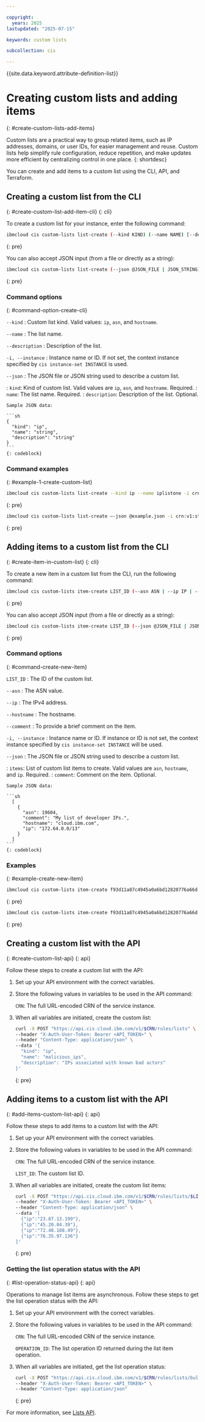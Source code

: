 ```yaml
---

copyright:
  years: 2025
lastupdated: "2025-07-15"

keywords: custom lists

subcollection: cis

---
```


{{site.data.keyword.attribute-definition-list}}

# Creating custom lists and adding items
{: #create-custom-lists-add-items}

Custom lists are a practical way to group related items, such as IP addresses, domains, or user IDs, for easier management and reuse. Custom lists help simplify rule configuration, reduce repetition, and make updates more efficient by centralizing control in one place.
{: shortdesc}

You can create and add items to a custom list using the CLI, API, and Terraform.


##  Creating a custom list from the CLI
{: #create-custom-list-add-item-cli}
{: cli}

To create a custom list for your instance, enter the following command:

```sh
ibmcloud cis custom-lists list-create (--kind KIND) (--name NAME) [--description DESCRIPTION] [-i, --instance INSTANCE]
```
{: pre}

You can also accept JSON input (from a file or directly as a string):

```sh
ibmcloud cis custom-lists list-create (--json @JSON_FILE | JSON_STRING) [-i, --instance INSTANCE]
```
{: pre}

### Command options
{: #command-option-create-cli}

`--kind`
:   Custom list kind. Valid values: `ip`, `asn`, and `hostname`.

`--name`
:   The list name.

`--description`
:   Description of the list.

`-i, --instance`
:   Instance name or ID. If not set, the context instance specified by `cis instance-set INSTANCE` is used.

`--json`
:   The JSON file or JSON string used to describe a custom list.

:   `kind`: Kind of custom list. Valid values are `ip`, `asn`, and `hostname`. Required.
:   `name`: The list name. Required.
:   `description`: Description of the list. Optional.

    Sample JSON data:

    ```sh
    {
      "kind": "ip",
      "name": "string",
      "description": "string"
    }
    ```
    {: codeblock}

### Command examples
{: #example-1-create-custom-list}

```sh
ibmcloud cis custom-lists list-create --kind ip --name iplistone -i crn:v1:staging:public:internet-svcs-ci:global:a/c987fg3e4h278745690dp435683568rp:eg7kb437-4893-56yl-4wn9-c595j8t78gr9::
```
{: pre}

```sh
ibmcloud cis custom-lists list-create —-json @example.json -i crn:v1:staging:public:internet-svcs-ci:global:a/c987fg3e4h278745690dp435683568rp:eg7kb437-4893-56yl-4wn9-c595j8t78gr9::
```
{: pre}

## Adding items to a custom list from the CLI
{: #create-item-in-custom-list}
{: cli}

To create a new item in a custom list from the CLI, run the following command:

```sh
ibmcloud cis custom-lists item-create LIST_ID (--asn ASN | --ip IP | --hostname HOSTNAME) [--comment COMMENT] [-i, --instance INSTANCE]
```
{: pre}

You can also accept JSON input (from a file or directly as a string):

```sh
ibmcloud cis custom-lists item-create LIST_ID (--json @JSON_FILE | JSON_STRING) [-i, --instance INSTANCE]
```
{: pre}

### Command options
{: #command-create-new-item}

`LIST_ID`
:   The ID of the custom list.

`--asn`
:   The ASN value.

`--ip`
:   The IPv4 address.

`--hostname`
:   The hostname.

`--comment`
:   To provide a brief comment on the item.

`-i, --instance`
:   Instance name or ID. If instance or ID is not set, the context instance specified by `cis instance-set INSTANCE` will be used.

`--json`
:   The JSON file or JSON string used to describe a custom list.

:   `items`: List of custom list items to create. Valid values are `asn`, `hostname`, and `ip`. Required.
:   `comment`: Comment on the item. Optional.

    Sample JSON data:

    ```sh
      [
        {
          "asn": 19604,
          "comment": "My list of developer IPs.",
          "hostname": "cloud.ibm.com",
          "ip": "172.64.0.0/13"
        }
      ]
    ```
    {: codeblock}

### Examples
{: #example-create-new-item}

```sh
ibmcloud cis custom-lists item-create f93d11a87c4945a0a6bd12820776a66d --ip 192.0.0.3  -i crn:v1:staging:public:internet-svcs-ci:global:a/c987fg3e4h278745690dp435683568rp:eg7kb437-4893-56yl-4wn9-c595j8t78gr9::
```
{: pre}

```sh
ibmcloud cis custom-lists item-create f93d11a87c4945a0a6bd12820776a66d --json @example.json -i crn:v1:staging:public:internet-svcs-ci:global:a/c987fg3e4h278745690dp435683568rp:eg7kb437-4893-56yl-4wn9-c595j8t78gr9::
```
{: pre}

## Creating a custom list with the API
{: #create-custom-list-api}
{: api}

Follow these steps to create a custom list with the API:

1. Set up your API environment with the correct variables.
1. Store the following values in variables to be used in the API command:

   `CRN`: The full URL-encoded CRN of the service instance.

1. When all variables are initiated, create the custom list:

   ```sh
   curl -X POST "https://api.cis.cloud.ibm.com/v1/$CRN/rules/lists" \
   --header "X-Auth-User-Token: Bearer <API_TOKEN>" \
   --header "Content-Type: application/json" \
   --data '{
     "kind": "ip",
     "name": "malicious_ips",
     "description": "IPs associated with known bad actors"
   }'
   ```
   {: pre}

## Adding items to a custom list with the API
{: #add-items-custom-list-api}
{: api}

Follow these steps to add items to a custom list with the API:

1. Set up your API environment with the correct variables.
1. Store the following values in variables to be used in the API command:

   `CRN`: The full URL-encoded CRN of the service instance.

   `LIST_ID`: The custom list ID.

1. When all variables are initiated, create the custom list items:

   ```sh
   curl -X POST "https://api.cis.cloud.ibm.com/v1/$CRN/rules/lists/$LIST_ID/items" \
   --header "X-Auth-User-Token: Bearer <API_TOKEN>" \
   --header "Content-Type: application/json" \
   --data '[
     {"ip":"23.87.13.199"},
     {"ip":"45.20.84.39"},
     {"ip":"72.48.188.49"},
     {"ip":"76.35.97.136"}
   ]'
   ```
   {: pre}

### Getting the list operation status with the API
{: #list-operation-status-api}
{: api}

Operations to manage list items are asynchronous. Follow these steps to get the list operation status with the API:

1. Set up your API environment with the correct variables.
1. Store the following values in variables to be used in the API command:

   `CRN`: The full URL-encoded CRN of the service instance.

   `OPERATION_ID`: The list operation ID returned during the list item operation.

1. When all variables are initiated, get the list operation status:

   ```sh
   curl -X POST "https://api.cis.cloud.ibm.com/v1/$CRN/rules/lists/bulk_operations/$OPERATION_ID" \
   --header "X-Auth-User-Token: Bearer <API_TOKEN>" \
   --header "Content-Type: application/json"
   ```
   {: pre}

For more information, see [Lists API](/apidocs/cis#create-custom-lists).
